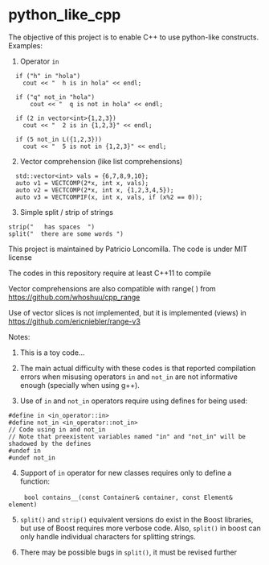 # python_like_cpp

The objective of this project is to enable C++ to use python-like constructs. Examples:

1) Operator ```in```
```
  if ("h" in "hola")
    cout << "  h is in hola" << endl;

  if ("q" not_in "hola")
      cout << "  q is not in hola" << endl;
  
  if (2 in vector<int>{1,2,3})
    cout << "  2 is in {1,2,3}" << endl;
   
  if (5 not_in L({1,2,3}))
    cout << "  5 is not in {1,2,3}" << endl;
```

2) Vector comprehension (like list comprehensions)
```
  std::vector<int> vals = {6,7,8,9,10};
  auto v1 = VECTCOMP(2*x, int x, vals);
  auto v2 = VECTCOMP(2*x, int x, {1,2,3,4,5});
  auto v3 = VECTCOMPIF(x, int x, vals, if (x%2 == 0));
```

3) Simple split / strip of strings
```
strip("   has spaces  ")
split("  there are some words ")
```

This project is maintained by Patricio Loncomilla. The code is under MIT license

The codes in this repository require at least C++11 to compile

Vector comprehensions are also compatible with range( ) from https://github.com/whoshuu/cpp_range

Use of vector slices is not implemented, but it is implemented (views) in https://github.com/ericniebler/range-v3

Notes:

1) This is a toy code...

2) The main actual difficulty with these codes is that reported compilation errors when misusing operators ```in``` and ```not_in``` are not informative enough (specially when using g++).

3) Use of ```in``` and ```not_in``` operators require using defines for being used:

```
#define in <in_operator::in>
#define not_in <in_operator::not_in>
// Code using in and not_in
// Note that preexistent variables named "in" and "not_in" will be shadowed by the defines
#undef in
#undef not_in
```

4) Support of ```in``` operator for new classes requires only to define a function:

&nbsp; &nbsp; &nbsp; &nbsp; ```bool contains__(const Container& container, const Element& element)```

5) ```split()``` and ```strip()``` equivalent versions do exist in the Boost libraries, but use of Boost requires more verbose code. Also, ```split()``` in boost can only handle individual characters for splitting strings.

6) There may be possible bugs in ```split()```, it must be revised further
